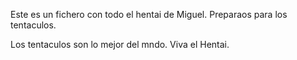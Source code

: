 Este es un fichero con todo el hentai de Miguel. Preparaos para los tentaculos.

Los tentaculos son lo mejor del mndo. Viva el Hentai.